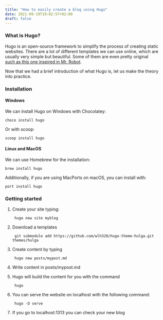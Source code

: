 ```yaml
---
title: "How to easily create a blog using Hugo"
date: 2021-09-19T19:02:57+02:00
draft: false
---
```

### What is Hugo?

Hugo is an open-source framework to simplify the process of creating static websites. There are a lot of different templates we can use online, which are usually very simple but beautiful. Some of them are even pretty original [such as this one inspired in Mr. Robot](https://github.com/panr/hugo-theme-terminal).

Now that we had a brief introduction of what Hugo is, let us make the theory into practice.

### Installation

#### Windows

We can install Hugo on Windows with Chocolatey:

	choco install hugo
	
Or with scoop:

	scoop install hugo

	
#### Linux and MacOS

We can use Homebrew for the installation:

	brew install hugo

		
Additionally, if you are using MacPorts on macOS, you can install with:
	
	port install hugo

		
### Getting started

1. Create your site typing:

		hugo new site myblog
	

2. Download a templates

		git submodule add https://github.com/wlh320/hugo-theme-hulga.git themes/hulga
	 
3. Create content by typing

		hugo new posts/mypost.md
		
		
4. Write content in posts/mypost.md

5. Hugo will build the content for you with the command

		hugo
	
6. You can serve the website on localhost with the following command:
	
		hugo -D serve
	
7. If you go to localhost:1313 you can check your new blog


	